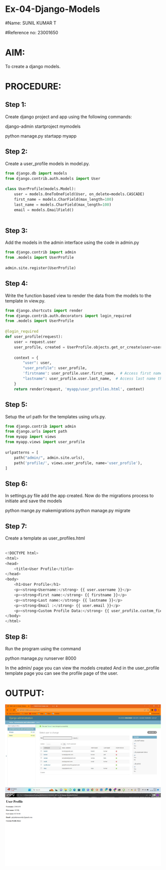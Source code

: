 # Ex-04-Django-Models

#Name: SUNIL KUMAR T

#Reference no: 23001650

# AIM:
To create a django models.

# PROCEDURE:
## Step 1:
Create django project and app using the following commands:

django-admin startproject mymodels

python manage.py startapp myapp

## Step 2:
Create a user_profile models in model.py.

```python
from django.db import models
from django.contrib.auth.models import User

class UserProfile(models.Model):
    user = models.OneToOneField(User, on_delete=models.CASCADE)
    first_name = models.CharField(max_length=100)
    last_name = models.CharField(max_length=100)
    email = models.EmailField()
    
```
## Step 3:
Add the models in the admin interface using the code in admin.py

```python 
from django.contrib import admin
from .models import UserProfile

admin.site.register(UserProfile)

```
## Step 4:
Write the function based view to render the data from the models to the template in view.py.

```python
from django.shortcuts import render
from django.contrib.auth.decorators import login_required
from .models import UserProfile

@login_required
def user_profile(request):
    user = request.user
    user_profile, created = UserProfile.objects.get_or_create(user=user)

    context = {
        "user": user,
        "user_profile": user_profile,
        'firstname': user_profile.user.first_name,  # Access first name through the related User model
        "lastname": user_profile.user.last_name,  # Access last name through the related User model
    }
    return render(request, 'myapp/user_profiles.html', context)

```
## Step 5:
Setup the url path for the templates using urls.py.
```python
from django.contrib import admin
from django.urls import path
from myapp import views
from myapp.views import user_profile

urlpatterns = [
    path("admin/", admin.site.urls),
    path('profile/', views.user_profile, name='user_profile'),
]


```
## Step 6:
In settings.py file add the app created. Now do the migrations process to initiate and save the models

python mange.py makemigrations python manage.py migrate

## Step 7:
Create a template as user_profiles.html

```python

<!DOCTYPE html>
<html>
<head>
    <title>User Profile</title>
</head>
<body>
    <h1>User Profile</h1>
    <p><strong>Username:</strong> {{ user.username }}</p>
    <p><strong>First name:</strong> {{ firstname }}</p>
    <p><strong>Last name:</strong> {{ lastname }}</p>
    <p><strong>Email :</strong> {{ user.email }}</p>
    <p><strong>Custom Profile Data:</strong> {{ user_profile.custom_field }}</p>
</body>
</html>
```
## Step 8:
Run the program using the command

python manage.py runserver 8000

In the admin/ page you can view the models created And in the user_profile template page you can see the profile page of the user.

# OUTPUT:
![output](/2c63edae-a8eb-4283-8def-4678692ac124.jpg)
![output](/Screenshot%202023-11-22%20103728.png)
